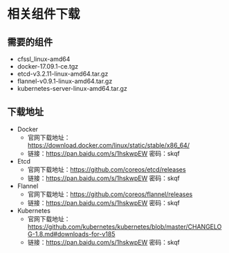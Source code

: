 # 相关组件下载
## 需要的组件
- cfssl_linux-amd64
- docker-17.09.1-ce.tgz
- etcd-v3.2.11-linux-amd64.tar.gz
- flannel-v0.9.1-linux-amd64.tar.gz
- kubernetes-server-linux-amd64.tar.gz
## 下载地址
- Docker
  - 官网下载地址：https://download.docker.com/linux/static/stable/x86_64/
  - 链接：https://pan.baidu.com/s/1hskwpEW 密码：skqf
- Etcd
  - 官网下载地址：https://github.com/coreos/etcd/releases
  - 链接：https://pan.baidu.com/s/1hskwpEW 密码：skqf
- Flannel
  - 官网下载地址：https://github.com/coreos/flannel/releases
  - 链接：https://pan.baidu.com/s/1hskwpEW 密码：skqf
- Kubernetes
  - 官网下载地址：https://github.com/kubernetes/kubernetes/blob/master/CHANGELOG-1.8.md#downloads-for-v185
  - 链接：https://pan.baidu.com/s/1hskwpEW 密码：skqf